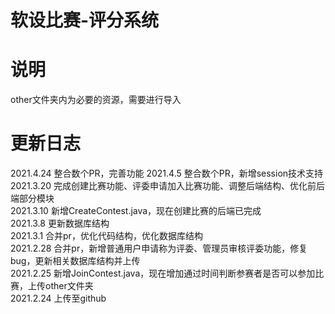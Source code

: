 # 软设比赛-评分系统  

# 说明  
other文件夹内为必要的资源，需要进行导入  

# 更新日志  
2021.4.24 整合数个PR，完善功能
2021.4.5 整合数个PR，新增session技术支持  
2021.3.20 完成创建比赛功能、评委申请加入比赛功能、调整后端结构、优化前后端部分模块  
2021.3.10 新增CreateContest.java，现在创建比赛的后端已完成  
2021.3.8 更新数据库结构  
2021.3.1 合并pr，优化代码结构，优化数据库结构  
2021.2.28 合并pr，新增普通用户申请称为评委、管理员审核评委功能，修复bug，更新相关数据库结构并上传    
2021.2.25 新增JoinContest.java，现在增加通过时间判断参赛者是否可以参加比赛，上传other文件夹  
2021.2.24 上传至github  

